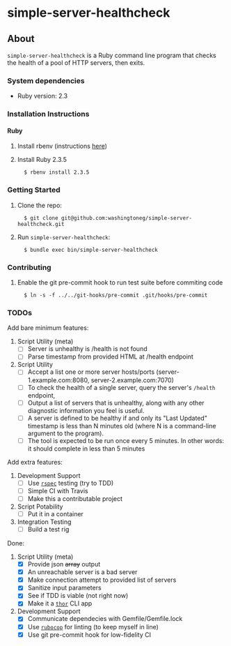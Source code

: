 simple-server-healthcheck
=========================

## About

`simple-server-healthcheck` is a Ruby command line program that checks the health of a pool of HTTP servers, then exits.


### System dependencies

  * Ruby version: 2.3

### Installation Instructions

#### Ruby

  1. Install rbenv (instructions [here](https://github.com/rbenv/rbenv#installation))

  1. Install Ruby 2.3.5

      ```
        $ rbenv install 2.3.5
      ```

### Getting Started

  1. Clone the repo:

      ```
        $ git clone git@github.com:washingtoneg/simple-server-healthcheck.git
      ```

  1. Run `simple-server-healthcheck`:

      ```
        $ bundle exec bin/simple-server-healthcheck
      ```

### Contributing

  1. Enable the git pre-commit hook to run test suite before commiting code

      ```
        $ ln -s -f ../../git-hooks/pre-commit .git/hooks/pre-commit
      ```

### TODOs

Add bare minimum features:
  1. Script Utility (meta)
      - [ ] Server is unhealthy is /health is not found
      - [ ] Parse timestamp from provided HTML at /health endpoint
  1. Script Utility
      - [ ] Accept a list one or more server hosts/ports (server-1.example.com:8080, server-2.example.com:7070)
      - [ ] To check the health of a single server, query the server's `/health` endpoint,
      - [ ] Output a list of servers that is unhealthy, along with any other diagnostic information you feel is useful.
      - [ ] A server is defined to be healthy if and only its "Last Updated" timestamp is less than N minutes old (where N is a command-line argument to the program).
      - [ ] The tool is expected to be run once every 5 minutes. In other words: it should complete in less than 5 minutes

Add extra features:
  1. Development Support
      - [ ] Use [`rspec`](https://github.com/rspec/rspec) testing (try to TDD)
      - [ ] Simple CI with Travis
      - [ ] Make this a contributable project
  1. Script Potability
      - [ ] Put it in a container
  1. Integration Testing
      - [ ] Build a test rig

Done:
  1. Script Utility (meta)
      - [X] Provide json ~~array~~ output
      - [X] An unreachable server is a bad server
      - [X] Make connection attempt to provided list of servers
      - [X] Sanitize input parameters
      - [X] See if TDD is viable (not right now)
      - [X] Make it a [`thor`](https://github.com/erikhuda/thor) CLI app
  1. Development Support
      - [X] Communicate dependecies with Gemfile/Gemfile.lock
      - [X] Use [`rubocop`](https://github.com/bbatsov/rubocop) for linting (to keep myself in line)
      - [X] Use git pre-commit hook for low-fidelity CI

